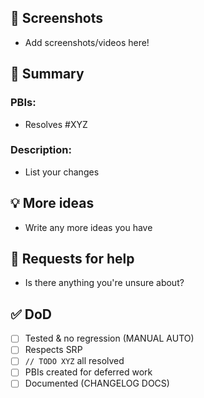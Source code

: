 ## 📸 Screenshots

- Add screenshots/videos here!

## 📝 Summary

### PBIs:
- Resolves #XYZ

### Description:
- List your changes

## 💡 More ideas

- Write any more ideas you have

## 🙋 Requests for help

- Is there anything you're unsure about?

## ✅ DoD

- [ ] Tested & no regression (MANUAL AUTO)
- [ ] Respects SRP
- [ ] `// TODO XYZ` all resolved
- [ ] PBIs created for deferred work
- [ ] Documented (CHANGELOG DOCS)